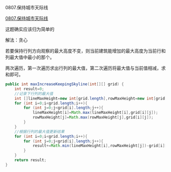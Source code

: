 0807.保持城市天际线

[0807.保持城市天际线
](https://leetcode-cn.com/problems/max-increase-to-keep-city-skyline/)

这题确实应该归为简单的



解法：贪心

若要保持行列方向观察的最大高度不变，则当前建筑能增加的最大高度为当前行和列最大值中最小的那个。

两次遍历，第一次遍历求出行列的最大值，第二次遍历将最大值与当前值相减，求和即可。



```java
public int maxIncreaseKeepingSkyline(int[][] grid) {
    int result=0;
    //记录下行列的最大值
    int []lineMaxHeight=new int[grid.length],rowMaxHeight=new int[grid[0].length];
    for (int i=0;i<grid.length;i++){
        for (int j=0;j<grid[i].length;j++){
            lineMaxHeight[i]=Math.max(lineMaxHeight[i],grid[i][j]);
            rowMaxHeight[j]=Math.max(rowMaxHeight[j],grid[i][j]);
        }
    }
    //根据行列的最大值更新结果
    for (int i=0;i<grid.length;i++){
        for (int j=0;j<grid[i].length;j++){
            result+=Math.min(lineMaxHeight[i],rowMaxHeight[j])-grid[i][j];
        }
    }
    return result;
}
```

